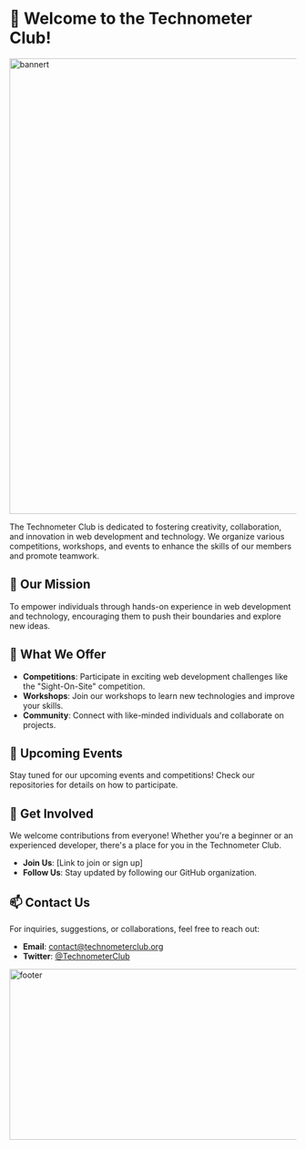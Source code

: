 # 🎉 Welcome to the Technometer Club! 

<img width="1920" height="800" alt="bannert" src="https://github.com/user-attachments/assets/99aabde1-ded1-4270-85e5-717ac2ba41e8" />

The Technometer Club is dedicated to fostering creativity, collaboration, and innovation in web development and technology. We organize various competitions, workshops, and events to enhance the skills of our members and promote teamwork.

## 🌟 Our Mission

To empower individuals through hands-on experience in web development and technology, encouraging them to push their boundaries and explore new ideas.

## 🚀 What We Offer

- **Competitions**: Participate in exciting web development challenges like the "Sight-On-Site" competition.
- **Workshops**: Join our workshops to learn new technologies and improve your skills.
- **Community**: Connect with like-minded individuals and collaborate on projects.

## 📅 Upcoming Events

Stay tuned for our upcoming events and competitions! Check our repositories for details on how to participate.

## 🤝 Get Involved

We welcome contributions from everyone! Whether you're a beginner or an experienced developer, there's a place for you in the Technometer Club.

- **Join Us**: [Link to join or sign up]
- **Follow Us**: Stay updated by following our GitHub organization.

## 📫 Contact Us

For inquiries, suggestions, or collaborations, feel free to reach out:

- **Email**: contact@technometerclub.org
- **Twitter**: [@TechnometerClub](https://twitter.com/TechnometerClub)

<img width="1920" height="300" alt="footer" src="https://github.com/user-attachments/assets/1c0f83fc-c3b9-4122-8947-434d6dd97b0e" />


